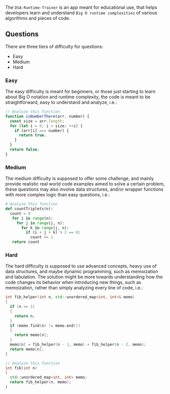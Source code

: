 The `DSA-Runtime-Trainer` is an app meant for educational use, that helps developers learn and understand `Big O runtime complexities` of various algorithms and pieces of code.

## Questions

There are three tiers of difficulty for questions:

- Easy
- Medium
- Hard

### Easy

The easy difficulty is meant for beginners, or those just starting to learn about Big O notation and runtime complexity, the code is meant to be straightforward, easy to understand and analyze, i.e.:

```javascript
// Analyze this function
function isNumberThere(arr, number) {
  const size = arr.length;
  for (let i = 0; i < size; ++i) {
    if (arr[i] === number) {
      return true;
    }
  }
  return false;
}
```

### Medium

The medium difficulty is supposed to offer some challenge, and mainly provide realistic real world code examples aimed to solve a certain problem, these questions may also involve data structures, and/or wrapper functions with more complex logic than easy questions, i.e.:

```python
# Analyze this function
def countTriplets(n):
  count = 0
   for i in range(n):
     for j in range(i, n):
       for k in range(j, n):
         if (i + j + k) % 2 == 0:
           count += 1
   return count
```

### Hard

The hard difficulty is supposed to use advanced concepts, heavy use of data structures, and maybe dynamic programming, such as memoization and tabulation. The solution might be more towards understanding how the code changes its behavior when introducing new things, such as memoization, rather than simply analyzing every line of code, i.e.:

```cpp
int fib_helper(int n, std::unordered_map<int, int>& memo)
{
  if (n <= 1)
  {
    return n;
  }
  if (memo.find(n) != memo.end())
  {
    return memo[n];
  }
  memo[n] = fib_helper(n - 1, memo) + fib_helper(n - 2, memo);
  return memo[n];
}

// Analyze this function
int fib(int n)
{
  std::unordered_map<int, int> memo;
  return fib_helper(n, memo);
}
```
